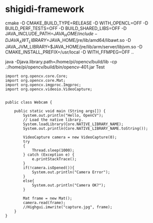 # shigidi-framework

cmake -D CMAKE_BUILD_TYPE=RELEASE -D WITH_OPENCL=OFF -D BUILD_PERF_TESTS=OFF -D BUILD_SHARED_LIBS=OFF -D JAVA_INCLUDE_PATH=$JAVA_HOME/include -D JAVA_AWT_LIBRARY=$JAVA_HOME/jre/lib/amd64/libawt.so -D JAVA_JVM_LIBRARY=$JAVA_HOME/jre/lib/arm/server/libjvm.so -D CMAKE_INSTALL_PREFIX=/usr/local -D WITH_FFMPEG=OFF  ..

java -Djava.library.path=/home/pi/opencv/build/lib -cp .:/home/pi/opencv/build/bin/opencv-401.jar Test

```
import org.opencv.core.Core;
import org.opencv.core.Mat;
import org.opencv.imgproc.Imgproc;
import org.opencv.videoio.VideoCapture;

 
public class Webcam {
 
    public static void main (String args[]) {
        System.out.println("Hello, OpenCV");
        // Load the native library.
        System.loadLibrary(Core.NATIVE_LIBRARY_NAME);
        System.out.println(Core.NATIVE_LIBRARY_NAME.toString());
 
        VideoCapture camera = new VideoCapture(0);
        try 
        {
            Thread.sleep(1000);
        } catch (Exception e) {
            e.printStackTrace();
        }
        if(!camera.isOpened()){
            System.out.println("Camera Error");
        }
        else{
            System.out.println("Camera OK?");
        }
 
        Mat frame = new Mat();
        camera.read(frame);
        //Highgui.imwrite("capture.jpg", frame);
    }
}
```

